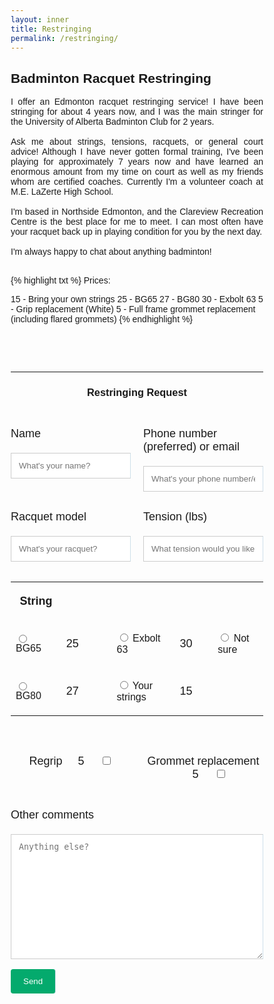 ```yaml
---
layout: inner
title: Restringing
permalink: /restringing/
---
```


## Badminton Racquet Restringing

<p align=justify>
I offer an Edmonton racquet restringing service! I have been stringing for about 4 years now, and I was the main stringer for the University of Alberta Badminton Club for 2 years. <br>
<br>
Ask me about strings, tensions, racquets, or general court advice! Although I have never gotten formal training, I've been playing for approximately 7 years now and have learned an enormous amount from my time on court as well as my friends whom are certified coaches. Currently I'm a volunteer coach at M.E. LaZerte High School. <br>
<br>
I'm based in Northside Edmonton, and the Clareview Recreation Centre is the best place for me to meet. I can most often have your racquet back up in playing condition for you by the next day. <br>
<br>
I'm always happy to chat about anything badminton! <br>
<br>
</p>


{% highlight txt %}
Prices:

15 - Bring your own strings
25 - BG65
27 - BG80
30 - Exbolt 63
5  - Grip replacement (White)
5  - Full frame grommet replacement (including flared grommets)
{% endhighlight %}

<!-- <!DOCTYPE html> -->
<html>
<style>
body {font-family: Arial, Helvetica, sans-serif;}
* {box-sizing: border-box;}
input[type=text], select, textarea {
  width: 100%;
  padding: 12px;
  border: 1px solid #ccc;
  <!-- border-left: solid 1px #cedfea;
  border-right: solid 1px #cedfea; -->
  border-radius: 4px;
  box-sizing: border-box;
  margin-top: 6px;
  margin-bottom: 16px;
  resize: vertical;
}
input[type=submit] {
  background-color: #04AA6D;
  color: white;
  padding: 12px 20px;
  border: none;
  border-radius: 4px;
  cursor: pointer;
  <!-- border-left: solid 1px #cedfea;
  border-right: solid 1px #cedfea; -->
}
input[type=submit]:hover {
  background-color: #45a049;
  <!-- border-left: solid 1px #cedfea;
  border-right: solid 1px #cedfea; -->
}
.container {
  border-radius: 5px;
  background-color: #ffffff;
  <!-- border-left: solid 1px #cedfea;
  border-right: solid 1px #cedfea; -->
  padding: 20px;
}
.flex-container {
  display: flex;
}
.flex-child {
  flex: 1;
}  
.flex-child10 {
  flex: 10%;
}  
.flex-child15 {
  flex: 15%;
} 
.flex-child20 {
  flex: 20%;
}  
.flex-child30 {
  flex: 30%;
}  
.flex-child60 {
  flex: 60%;
} 
.flex-child:first-child {
  margin-right: 20px;
} 
</style>

<body>

<br>
<br>
<br>
<hr>

<center> <h3> Restringing Request </h3> </center>

<br>

<!-- <div class="container"> -->
  <form
  action="https://formspree.io/f/mzbogkkl"
  method="POST"
  >

  <div class="flex-container">

  <div class="flex-child">
    <p> <font size="4"> Name </font> </p>
    <input type="text" id="name" name="Name" placeholder="What's your name?" required>
  </div>
  
  <div class="flex-child">
    <p> <font size="4"> Phone number (preferred) or email </font> </p>
    <input type="text" id="number" name="Number" placeholder="What's your phone number/email?" required>
  </div>
  
  </div>




  <div class="flex-container">

  <div class="flex-child">
    <p> <font size="4"> Racquet model </font> </p>
    <input type="text" id="racquet" name="Racquet" placeholder="What's your racquet?">
  </div>
  
  <div class="flex-child">
    <p> <font size="4"> Tension (lbs) </font> </p>
    <input type="text" id="Tension" name="Tension" placeholder="What tension would you like?">
  </div>
  
  </div>

  <!-- Table to put string options in -->
  <table style="width:100%">
      <colgroup>
       <col span="1" style="width: 20%;">
       <col span="1" style="width: 20%;">
       <col span="1" style="width: 25%;">
       <col span="1" style="width: 15%;">
       <col span="1" style="width: 20%;">
    </colgroup>
    <tr>
      <th><p> <font size="4"> String </font></p></th>
      <th>&nbsp;</th>
      <th>&nbsp;</th>
      <th>&nbsp;</th>
      <th>&nbsp;</th>
    </tr>
    <tr>
      <td><p> <input type="radio" id="BG65" name="String" value="BG65">
        <label for="BG65">BG65</label> </p></td>
      <td><p> <font size="4"> 25 </font></p></td>
      <td><p> <input type="radio" id="Exbolt 63" name="String" value="Exbolt 63">
        <label for="Exbolt 63">Exbolt 63</label> </p></td>
      <td><p> <font size="4"> 30 </font></p></td>
      <td><p> <input type="radio" id="Not sure" name="String" value="Not sure">
        <label for="Not sure">Not sure</label> </p></td>
    </tr>
    <tr>
      <td><p> <input type="radio" id="BG80" name="String" value="BG80">
        <label for="BG80">BG80</label> </p></td>
      <td><p> <font size="4"> 27 </font></p></td>
      <td><p> <input type="radio" id="Your strings" name="String" value="Your strings">
        <label for="Your strings">Your strings</label> </p></td>
      <td><p> <font size="4"> 15 </font></p></td>
      <td> &nbsp; </td>
    </tr>
  </table>


  <!-- <div class="flex-container">

  <div class="flex-child">
    <p> <font size="4"> String </font> </p>
    <p> <input type="radio" id="BG65" name="String" value="BG65">
    <label for="BG65">BG65</label> <br>
    <input type="radio" id="BG80" name="String" value="BG80">
    <label for="BG80">BG80</label> </p>
  </div>

  <div class="flex-child">
    <p> <font size="4"> &nbsp; </font> </p>
    <p> <font size="4"> 25 </font> <br>
    <font size="4"> 27 </font> </p>
  </div>
  
  <div class="flex-child">
    <p> <font size="4"> &nbsp; </font> </p>
    <p> <input type="radio" id="Exbolt 63" name="String" value="Exbolt 63">
    <label for="Exbolt 63">Exbolt 63</label> <br>
    <input type="radio" id="Your string" name="String" value="Your string">
    <label for="Your string">Your string</label> </p>
  </div>

  <div class="flex-child">
    <p> <font size="4"> &nbsp; </font> </p>
    <p> <font size="4"> 30 </font> <br>
    <font size="4"> 15 </font> </p>
  </div>

  <div class="flex-child">
    <p> <font size="4"> &nbsp; </font> </p>
    <p> <input type="radio" id="Not sure" name="String" value="Not sure">
    <label for="Not sure">Not sure</label> </p>
  </div>

  
  </div> -->





  <br>
  <br>

  <div class="flex-container">

  <div class="flex-child">
    <center>
    <p> <font size="4"> Regrip &nbsp;&nbsp;&nbsp; 5 &nbsp;&nbsp;&nbsp; </font>
    <input type="checkbox" name="Regrip" placeholder="Would you like your grip changed?" id="regrip"> </p>
    </center>
  </div>
  
  <div class="flex-child">
    <center>
    <p> <font size="4"> Grommet replacement &nbsp;&nbsp;&nbsp; 5 &nbsp;&nbsp;&nbsp; </font>
    <input type="checkbox" name="Grommets" placeholder="Would you like your grommets replaced?" id="grommets"> </p>
    </center>
  </div>
  
  </div>

  <br>

  <!-- <label for="comments">Other comments</label> -->
  <p> <font size="4"> Other comments </font> </p>
  <textarea id="comments" name="Comments" placeholder="Anything else?" style="height:200px"></textarea>

  <br>

  <span class="darkmode-ignore">
    <input type="submit" value="Send">
  </span>
  </form>
<!-- </div> -->

</body>
</html>